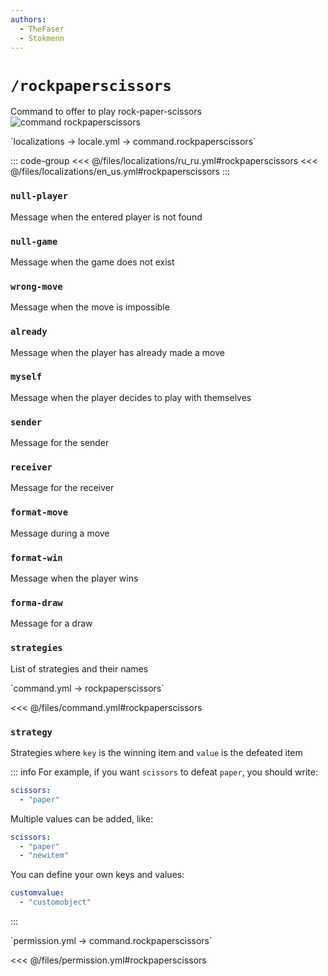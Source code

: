 ```yaml
---
authors:
  - TheFaser
  - Stokmenn
---
```


# `/rockpaperscissors`

Command to offer to play rock-paper-scissors
![command rockpaperscissors](/commandrockpaperscissors.png)

[//]: # (localization)
<!--@include: @/parts/words.md#localization-->
<!--@include: @/parts/words.md#path--> `localizations → locale.yml → command.rockpaperscissors`

<!--@include: @/parts/words.md#default-->

::: code-group
<<< @/files/localizations/ru_ru.yml#rockpaperscissors
<<< @/files/localizations/en_us.yml#rockpaperscissors
:::

### `null-player`

Message when the entered player is not found

### `null-game`

Message when the game does not exist

### `wrong-move`

Message when the move is impossible

### `already`

Message when the player has already made a move

### `myself`

Message when the player decides to play with themselves

### `sender`

Message for the sender

### `receiver`

Message for the receiver

### `format-move`

Message during a move

### `format-win`

Message when the player wins

### `forma-draw`

Message for a draw

### `strategies`

List of strategies and their names

[//]: # (command.yml)
<!--@include: @/parts/words.md#setting-->
<!--@include: @/parts/words.md#path--> `command.yml → rockpaperscissors`

<!--@include: @/parts/words.md#default-->
<<< @/files/command.yml#rockpaperscissors

<!--@include: @/parts/enable.md-->
<!--@include: @/parts/aliases.md-->

### `strategy`

Strategies where `key` is the winning item and `value` is the defeated item

::: info For example, if you want `scissors` to defeat `paper`, you should write:
```yaml
scissors:
  - "paper"
```

Multiple values can be added, like:
```yaml
scissors:
  - "paper"
  - "newitem"
```

You can define your own keys and values:
```yaml
customvalue:
  - "customobject"
```
:::

<!--@include: @/parts/cooldown.md-->
<!--@include: @/parts/sound.md-->

[//]: # (permission.yml)
<!--@include: @/parts/words.md#permission-->
<!--@include: @/parts/words.md#path--> `permission.yml → command.rockpaperscissors`

<!--@include: @/parts/words.md#default-->
<<< @/files/permission.yml#rockpaperscissors

<!--@include: @/parts/permission/permissionTier3.md-->
<!--@include: @/parts/permission/cooldown.md-->
<!--@include: @/parts/permission/sound.md-->